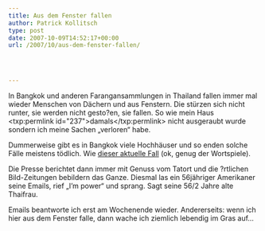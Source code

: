 ```yaml
---
title: Aus dem Fenster fallen
author: Patrick Kollitsch
type: post
date: 2007-10-09T14:52:17+00:00
url: /2007/10/aus-dem-fenster-fallen/




---
```

In Bangkok und anderen Farangansammlungen in Thailand fallen immer mal wieder Menschen von Dächern und aus Fenstern. Die stürzen sich nicht runter, sie werden nicht gesto?en, sie fallen. So wie mein Haus <txp:permlink id="237">damals</txp:permlink> nicht ausgeraubt wurde sondern ich meine Sachen &#8222;verloren&#8220; habe. 

Dummerweise gibt es in Bangkok viele Hochhäuser und so enden solche Fälle meistens tödlich. Wie [dieser aktuelle Fall][1] (ok, genug der Wortspiele).

Die Presse berichtet dann immer mit Genuss vom Tatort und die ?rtlichen Bild-Zeitungen bebildern das Ganze. Diesmal las ein 56jähriger Amerikaner seine Emails, rief &#8222;I&#8217;m power&#8220; und sprang. Sagt seine 56/2 Jahre alte Thaifrau. 

Emails beantworte ich erst am Wochenende wieder. Andererseits: wenn ich hier aus dem Fenster falle, dann wache ich ziemlich lebendig im Gras auf&#8230;

 [1]: http://www.nationmultimedia.com/breakingnews/read.php?newsid=30051976